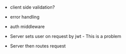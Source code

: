 - client side validation?
- error handling
- auth middleware

- Server sets user on request by jwt - This is a problem
- Server then routes request